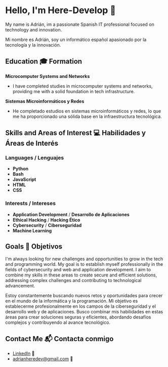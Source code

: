 # Hello, I'm Here-Develop 👋  
My name is Adrián, im a passionate Spanish IT professional focused on technology and innovation.  

Mi nombre es Adrián, soy un informático español apasionado por la tecnología y la innovación.

## Education 🎓 Formation  
**Microcomputer Systems and Networks**  
- I have completed studies in microcomputer systems and networks, providing me with a solid foundation in tech infrastructure.  

**Sistemas Microinformáticos y Redes**  
- He completado estudios en sistemas microinformáticos y redes, lo que me ha proporcionado una sólida base en la infraestructura tecnológica.

## Skills and Areas of Interest 💻 Habilidades y Áreas de Interés  
### Languages / Lenguajes  
- **Python**  
- **Bash**  
- **JavaScript**  
- **HTML**  
- **CSS**  

### Interests / Intereses  
- **Application Development** / **Desarrollo de Aplicaciones**  
- **Ethical Hacking** / **Hacking Ético**  
- **Cybersecurity** / **Ciberseguridad**
-  **Machine Learning**  

## Goals 🌱 Objetivos  
I'm always looking for new challenges and opportunities to grow in the tech and programming world. My goal is to establish myself professionally in the fields of cybersecurity and web and application development. I aim to combine my skills in these areas to create secure and efficient solutions, addressing complex challenges and contributing to technological advancement.

Estoy constantemente buscando nuevos retos y oportunidades para crecer en el mundo de la informática y la programación. Mi objetivo es establecerme profesionalmente en los campos de la ciberseguridad y el desarrollo web y de aplicaciones. Busco combinar mis habilidades en estas áreas para crear soluciones seguras y eficientes, abordando desafíos complejos y contribuyendo al avance tecnológico.
## Contact Me 📬 Contacta conmigo  
- [LinkedIn](https://www.linkedin.com/in/adri%C3%A1n-heredero-antonio-660a93328?utm_source=share&utm_campaign=share_via&utm_content=profile&utm_medium=ios_app) 🤝
- [adrianheredev@gmail.com](mailto:adrianheredev@gmail.com) 📧 

